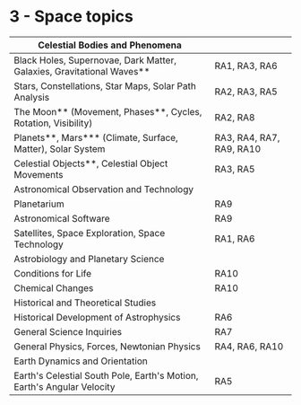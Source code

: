 # 3 - Space topics
| Celestial Bodies and Phenomena |  |
|---|---|
| Black Holes, Supernovae, Dark Matter, Galaxies, Gravitational Waves** | RA1, RA3, RA6 |
| Stars, Constellations, Star Maps, Solar Path Analysis | RA2, RA3, RA5 |
| The Moon** (Movement, Phases**, Cycles, Rotation, Visibility) | RA2, RA8 |
| Planets**, Mars*** (Climate, Surface, Matter), Solar System | RA3, RA4, RA7, RA9, RA10 |
| Celestial Objects**, Celestial Object Movements | RA3, RA5 |
| Astronomical Observation and Technology |  |
| Planetarium | RA9 |
| Astronomical Software | RA9 |
| Satellites, Space Exploration, Space Technology | RA1, RA6 |
| Astrobiology and Planetary Science |  |
| Conditions for Life | RA10 |
| Chemical Changes | RA10 |
| Historical and Theoretical Studies |  |
| Historical Development of Astrophysics | RA6 |
| General Science Inquiries | RA7 |
| General Physics, Forces, Newtonian Physics | RA4, RA6, RA10 |
| Earth Dynamics and Orientation |  |
| Earth's Celestial South Pole, Earth's Motion, Earth's Angular Velocity | RA5 |

